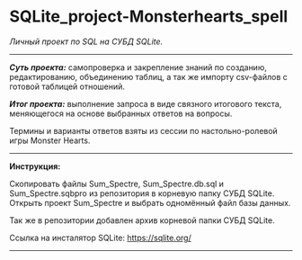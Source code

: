 # SQLite_project-Monsterhearts_spell
*Личный проект по SQL на СУБД SQLite.*

___
***Суть проекта:*** самопроверка и закрепление знаний по созданию, редактированию, объединению таблиц, а так же импорту csv-файлов с готовой таблицей отношений. 

***Итог проекта:*** выполнение запроса в виде связного итогового текста, меняющегося на основе выбранных ответов на вопросы.

Термины и варианты ответов взяты из сессии по настольно-ролевой игры Monster Hearts.

___
**Инструкция:**

Скопировать файлы Sum_Spectre, Sum_Spectre.db.sql и Sum_Spectre.sqbpro из репозитория в корневую папку СУБД SQLite.
Открыть проект Sum_Spectre и выбрать одномённый файл базы данных.

Так же в репозитории добавлен архив корневой папки СУБД SQLite.

Ссылка на инсталятор SQLite: https://sqlite.org/
___
